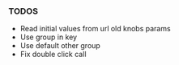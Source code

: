 ### TODOS

- Read initial values from url old knobs params
- Use group in key
- Use default other group
- Fix double click call
